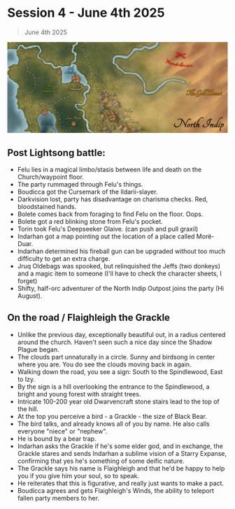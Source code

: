 # Session 4 - June 4th 2025
> June 4th 2025

![North Indip](north_indip.png)

## Post Lightsong battle:

- Felu lies in a magical limbo/stasis between life and death on the Church/waypoint floor.
- The party rummaged through Felu's things.
- Boudicca got the Cursemark of the Ildarii-slayer.
- Darkvision lost, party has disadvantage on charisma checks. Red, bloodstained hands.
- Bolete comes back from foraging to find Felu on the floor. Oops.
- Bolete got a red blinking stone from Felu's pocket.
- Torin took Felu's Deepseeker Glaive. (can push and pull graxil)
- Indarhan got a map pointing out the location of a place called Morë-Duar.
- Indarhan determined his fireball gun can be upgraded without too much difficulty to get an extra charge.
- Jruq Oldebags was spooked, but relinquished the Jeffs (two donkeys) and a magic item to someone (I'll have to check the character sheets, I forget)
- Shifty, half-orc adventurer of the North Indip Outpost joins the party (Hi August).

## On the road / Flaighleigh the Grackle

- Unlike the previous day, exceptionally beautiful out, in a radius centered around the church. Haven't seen such a nice day since the Shadow Plague began.
- The clouds part unnaturally in a circle. Sunny and birdsong in center where you are. You do see the clouds moving back in again.
- Walking down the road, you see a sign: South to the Spindlewood, East to Izy.
- By the sign is a hill overlooking the entrance to the Spindlewood, a bright and young forest with straight trees.
- Intricate 100-200 year old Dwarvencraft stone stairs lead to the top of the hill.
- At the top you perceive a bird - a Grackle - the size of Black Bear.
- The bird talks, and already knows all of you by name. He also calls everyone "niece" or "nephew".
- He is bound by a bear trap.
- Indarhan asks the Grackle if he's some elder god, and in exchange, the Grackle stares and sends Indarhan a sublime vision of a Starry Expanse, confirming that yes he's something of some deific nature.
- The Grackle says his name is Flaighleigh and that he'd be happy to help you if you give him your soul, so to speak.
- He reiterates that this is figurative, and really just wants to make a pact.
- Boudicca agrees and gets Flaighleigh's Winds, the ability to teleport fallen party members to her.
